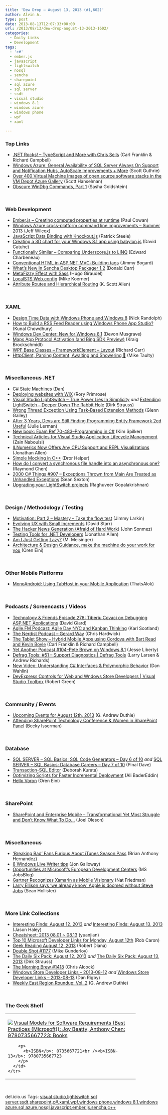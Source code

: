 ```yaml
---
title: 'Dew Drop – August 13, 2013 (#1,602)'
author: Alvin A.
type: post
date: 2013-08-13T12:07:33+00:00
url: /2013/08/13/dew-drop-august-13-2013-1602/
categories:
  - Daily Links
  - Development
tags:
  - 'c#'
  - ember.js
  - javascript
  - lightswitch
  - nosql
  - sencha
  - sharepoint
  - sql azure
  - sql server
  - ssdt
  - visual studio
  - windows 8.1
  - windows azure
  - windows phone
  - wpf
  - xaml

---
```

### <a name="top"></a>Top Links

  * <a href="http://www.dotnetrocks.com/default.aspx?ShowNum=897" target="_blank">.NET Rocks! &#8211; TypeScript and More with Chris Sells</a> (Carl Franklin & Richard Campbell)
  * <a href="http://weblogs.asp.net/scottgu/archive/2013/08/12/windows-azure-general-availability-of-sql-server-always-on-support-and-notification-hubs-autoscale-improvements-more.aspx" target="_blank">Windows Azure: General Availability of SQL Server Always On Support and Notification Hubs, AutoScale Improvements + More</a> (Scott Guthrie)
  * <a href="http://174.129.147.224/~/44888091/0/scotthanselman~Over-Virtual-Machine-Images-of-open-source-software-stacks-in-the-VM-Depot-Azure-Gallery.aspx" target="_blank">Over 400 Virtual Machine Images of open source software stacks in the VM Depot Azure Gallery</a> (Scott Hanselman)
  * <a href="http://feedproxy.google.com/~r/sashag/~3/Sh3T7CMdiqU/obscure-windbg-commands-part-1.aspx" target="_blank">Obscure WinDbg Commands, Part 1</a> (Sasha Goldshtein)

&#160;

### <a name="web"></a>Web Development

  * <a href="http://thesoftwaresimpleton.com//blog/2013/08/11/dyanamic-cp/" target="_blank">Ember.js &#8211; Creating computed properties at runtime</a> (Paul Cowan)
  * <a href="http://www.jeff.wilcox.name/2013/08/command-line-improvements/" target="_blank">Windows Azure cross-platform command line improvements &#8211; Summer 2013</a> (Jeff Wilcox)
  * <a href="http://visualstudiomagazine.com/articles/2013/08/12/javascript-data-binding-with-knockout.aspx" target="_blank">JavaScript Data Binding with Knockout.js</a> (Patrick Steele)
  * <a href="http://blogs.msdn.com/b/eternalcoding/archive/2013/08/12/creating-a-3d-chart-for-your-windows-8-1-app-using-babylon-js.aspx" target="_blank">Creating a 3D chart for your Windows 8.1 app using babylon.js</a> (David Catuhe)
  * <a href="https://www.simple-talk.com/dotnet/asp.net/functionally-similar---comparing-underscore.js-to-linq/" target="_blank">Functionally Similar &#8211; Comparing Underscore.js to LINQ</a> (Edward Charbeneau)
  * <a href="http://feedproxy.google.com/~r/LosTechies/~3/e58j4nKy4Vs/" target="_blank">Conventional HTML in ASP.NET MVC: Building tags</a> (Jimmy Bogard)
  * <a href="http://feedproxy.google.com/~r/extblog/~3/m5s8AgnyOic/" target="_blank">What’s New In Sencha Desktop Packager 1.2</a> (Donald Carr)
  * <a href="http://css-tricks.com/metafizzy-effect-with-sass/" target="_blank">MetaFizzy Effect with Sass</a> (Hugo Giraudel)
  * <a href="http://feedproxy.google.com/~r/geekswithblogs/~3/JHTMYXl5xsY/localsts-web.config.aspx" target="_blank">LocalSTS Web.config</a> (Mike Koerner)
  * <a href="http://odetocode.com/blogs/scott/archive/2013/08/12/attribute-routes-and-hierarchical-routing.aspx" target="_blank">Attribute Routes and Hierarchical Routing</a> (K. Scott Allen)

&#160;

### <a name="silverlight"></a>XAML

  * <a href="http://visualstudiomagazine.com/articles/2013/08/01/design-time-data-with-windows-phone-and-windows-8.aspx" target="_blank">Design Time Data with Windows Phone and Windows 8</a> (Nick Randolph)
  * <a href="http://feedproxy.google.com/~r/kunal2383/~3/S949HwRQZZg/how-to-build-rss-feed-reader-using.html" target="_blank">How to Build a RSS Feed Reader using Windows Phone App Studio?</a> (Kunal Chowdhury)
  * <a href="http://blogs.msdn.com/b/microsoft_press/archive/2013/08/12/windows-dev-center-new-for-windows-8-1.aspx" target="_blank">Windows Dev Center: New for Windows 8.1</a> (Devon Musgrave)
  * <a href="http://kraigbrockschmidt.com/blog/?p=1061" target="_blank">Maps App Protocol Activation (and Bing SDK Preview)</a> (Kraig Brockschmidt)
  * <a href="http://feedproxy.google.com/~r/BlackwaspLatestAdditions/~3/HyIQuSu0IQU/RSSLanding.aspx" target="_blank">WPF Base Classes &#8211; FrameworkElement &#8211; Layout</a> (Richard Carr)
  * <a href="http://feedproxy.google.com/~r/mtaulty/~3/S63XVxQXT9A/httpclient-parsing-content-awaiting-and-showering.aspx" target="_blank">HttpClient, Parsing Content, Awaiting and Showering 🙂</a> (Mike Taulty)

&#160;

### <a name="dotnet"></a>Miscellaneous .NET

  * <a href="http://www.productiverage.com/Read/61" target="_blank">C# State Machines</a> (Dan)
  * <a href="http://feedproxy.google.com/~r/RoryPrimrose/~3/dKPGKMocIPg/post.aspx" target="_blank">Deploying websites with WiX</a> (Rory Primrose)
  * <a href="http://feeds.feedblitz.com/~/44850547/0/dirkstrauss~Visual-Studio-LightSwitch-True-Power-Lies-In-Simplicity" target="_blank">Visual Studio LightSwitch – True Power Lies In Simplicity</a> _and_ <a href="http://feeds.feedblitz.com/~/44897693/0/dirkstrauss~Extending-LightSwitch-Deeper-Down-The-Rabbit-Hole" target="_blank">Extending LightSwitch – Deeper Down The Rabbit Hole</a> (Dirk Strauss)
  * <a href="http://blogs.msdn.com/b/writingdata_services/archive/2013/08/12/wrong-thread-exception-using-task-based-extension-methods.aspx" target="_blank">Wrong Thread Exception Using Task-Based Extension Methods</a> (Glenn Gailey)
  * <a href="http://thedatafarm.com/blog/book/after-3-years-devs-are-still-finding-programming-entity-framework-2ed-useful/" target="_blank">After 3 Years, Devs are Still Finding Programming Entity Framework 2ed Useful</a> (Julie Lerman)
  * <a href="http://blogs.msdn.com/b/microsoft_press/archive/2013/08/12/new-book-exam-ref-70-483-programming-in-c.aspx" target="_blank">New book: Exam Ref 70-483–Programming in C#</a> (Kim Spilker)
  * <a href="http://feedproxy.google.com/~r/zainnab/~3/V97iTmkKE3Q/technical-articles-for-visual-studio-application-lifecycle-management.aspx" target="_blank">Technical Articles for Visual Studio Application Lifecycle Management</a> (Zain Naboulsi)
  * <a href="http://www.infoq.com/news/2013/08/ILNumerics" target="_blank">ILNumerics Now Offers Any CPU Support and REPL Visualizations</a> (Jonathan Allen)
  * <a href="http://feedproxy.google.com/~r/HelperCode/~3/Xfx7w5JB0WI/simple-mocking-in-c.html" target="_blank">Simple Mocking in C++</a> (Dror Helper)
  * <a href="http://blogs.msdn.com/b/oldnewthing/archive/2013/08/12/10440955.aspx" target="_blank">How do I convert a synchronous file handle into an asynchronous one?</a> (Raymond Chen)
  * <a href="http://csharp.2000things.com/2013/08/13/907-exceptions-thrown-from-main-are-treated-as-unhandled-exceptions/" target="_blank">2000 C# Things #907 – Exceptions Thrown from Main Are Treated as Unhandled Exceptions</a> (Sean Sexton)
  * <a href="http://blogs.msdn.com/b/lightswitch/archive/2013/08/12/upgrading-your-lightswitch-projects-raghuveer-gopalakrishnan.aspx" target="_blank">Upgrading your LightSwitch projects</a> (Raghuveer Gopalakrishnan)

&#160;

### <a name="design"></a>Design / Methodology / Testing

  * <a href="http://jimmylarkin.net/post/2013/08/12/Motivation-Part-2-Mastery-Take-the-flow-test.aspx" target="_blank">Motivation: Part 2 &#8211; Mastery &#8211; Take the flow test</a> (Jimmy Larkin)
  * <a href="http://feedproxy.google.com/~r/ElegantCode/~3/MwAY4zgkVNM/" target="_blank">Evolving UX with Small Increments</a> (David Starr)
  * <a href="http://simpleprogrammer.com/2013/08/12/hard-work/?utm_source=rss&utm_medium=rss&utm_campaign=hard-work" target="_blank">The Hacker News Generation (Afraid of Hard Work)</a> (John Sonmez)
  * <a href="http://www.infoq.com/research/dotnet-testing-tools" target="_blank">Testing Tools for .NET Developers</a> (Jonathan Allen)
  * <a href="http://meisinger2.wordpress.com/2013/08/12/am-i-just-getting-lazy/" target="_blank">Am I Just Getting Lazy?</a> (M. Meisinger)
  * <a href="http://feedproxy.google.com/~r/AyendeRahien/~3/h0FS_xJCxwY/architecture-design-guidance-make-the-machine-do-your-work-for-you" target="_blank">Architecture & Design Guidance, make the machine do your work for you</a> (Oren Eini)

&#160;

### <a name="mobile"></a>Other Mobile Platforms

  * <a href="http://www.codeproject.com/Articles/636403/MonoAndroid-Using-TabHost-in-your-Mobile-Applicati" target="_blank">MonoAndroid: Using TabHost in your Mobile Application</a> (ThatsAlok)

&#160;

### <a name="podcasts"></a>Podcasts / Screencasts / Videos

  * <a href="http://feedproxy.google.com/~r/TechnologyAndFriends/~3/g9ji3zAlvF8/tf278.aspx" target="_blank">Technology & Friends Episode 278: Tiberiu Covaci on Debugging ASP.NET Applications</a> (David Giard)
  * <a href="http://availagility.co.uk/2013/08/12/agile-fm-podcast-agile-day-nyc-and-kanban-thinking/?utm_source=rss&utm_medium=rss&utm_campaign=agile-fm-podcast-agile-day-nyc-and-kanban-thinking" target="_blank">Agile.FM Podcast: Agile Day NYC and Kanban Thinking</a> (Karl Scotland)
  * <a href="http://nerdist.libsyn.com/gerard-way" target="_blank">The Nerdist Podcast &#8211; Gerard Way</a> (Chris Hardwick)
  * <a href="http://www.thetabletshow.com/default.aspx?ShowNum=97" target="_blank">The Tablet Show &#8211; Hybrid Mobile Apps using Cordova with Bart Read and Kevin Boyle</a> (Carl Franklin & Richard Campbell)
  * <a href="http://feedproxy.google.com/~r/JesseLiberty-SilverlightGeek/~3/FCgFeC9936I/" target="_blank">Yet Another Podcast #104–Pete Brown on Windows 8.1</a> (Jesse Liberty)
  * <a href="http://channel9.msdn.com/Shows/Defrag-Tools/Defrag-Tools-51-Support-Diagnostics" target="_blank">Defrag Tools: #51 &#8211; Support Diagnostics | Defrag Tools</a> (Larry Larsen & Andrew Richards)
  * <a href="http://weblogs.asp.net/dwahlin/archive/2013/08/12/new-video-understanding-c-interfaces-amp-polymorphic-behavior.aspx" target="_blank">New Video: Understanding C# Interfaces & Polymorphic Behavior</a> (Dan Wahlin)
  * <a href="http://channel9.msdn.com/Shows/Visual-Studio-Toolbox/DevExpress-Controls-for-Web-and-Wndows-Store-Developers" target="_blank">DevExpress Controls for Web and Wndows Store Developers | Visual Studio Toolbox</a> (Robert Green)

&#160;

### <a name="events"></a>Community / Events

  * <a href="http://feeds.devhammer.net/~r/devhammer/~3/uCL49X3cd4Y/upcoming-events-for-august-12th-2013" target="_blank">Upcoming Events for August 12th, 2013</a> (G. Andrew Duthie)
  * <a href="http://feedproxy.google.com/~r/geekswithblogs/~3/H1AVnaajal8/attending-sharepoint-technology-conference--women-in-sharepoint-panel.aspx" target="_blank">Attending SharePoint Technology Conference & Women in SharePoint Panel</a> (Becky Isserman)

&#160;

### <a name="sql"></a>Database

  * <a href="http://blog.sqlauthority.com/2013/08/12/sql-server-sql-basics-sql-code-generators-day-6-of-10/" target="_blank">SQL SERVER – SQL Basics: SQL Code Generators – Day 6 of 10</a> _and_ <a href="http://blog.sqlauthority.com/2013/08/13/sql-server-sql-basics-database-careers-day-7-of-10/" target="_blank">SQL SERVER – SQL Basics: Database Careers – Day 7 of 10</a> (Pinal Dave)
  * <a href="http://msmvps.com/blogs/deborahk/archive/2013/08/12/transaction-sql-editor.aspx" target="_blank">Transaction-SQL Editor</a> (Deborah Kurata)
  * <a href="http://feedproxy.google.com/~r/ssdtblog/~3/60M3MBXiBWk/optimizing-scripts-for-faster-incremental-deployment.aspx" target="_blank">Optimizing Scripts for Faster Incremental Deployment</a> (Ali BaderEddin)
  * <a href="http://feedproxy.google.com/~r/AyendeRahien/~3/GjsowQsCfWk/hello-voron" target="_blank">Hello Voron</a> (Oren Eini)

&#160;

### <a name="sp"></a>SharePoint

  * <a href="http://feedproxy.google.com/~r/JoelsSharepointLand/~3/eWkz6Azn-aY/ViewPost.aspx" target="_blank">SharePoint and Enterprise Mobile – Transformational Yet Most Struggle and Don’t Know What To Do…</a> (Joel Oleson)

&#160;

### <a name="misc"></a>Miscellaneous

  * <a href="http://feeds.mashable.com/~r/Mashable/~3/WgyBpsIOpCQ/" target="_blank">&#8216;Breaking Bad&#8217; Fans Furious About iTunes Season Pass</a> (Brian Anthony Hernandez)
  * <a href="http://feedproxy.google.com/~r/jongalloway/~3/oGm_QSm4A0M/8-windows-live-writer-tips.aspx" target="_blank">8 Windows Live Writer tips</a> (Jon Galloway)
  * <a href="http://feeds.microsoftjobsblog.com/~r/MicrosoftJobsBlog/~3/XE-g5nhlm_A/" target="_blank">Opportunities at Microsoft’s European Development Centers</a> (MS JobsBlog)
  * <a href="http://blog.xamarin.com/gartnermq/" target="_blank">Gartner Recognizes Xamarin as Mobile Visionary</a> (Nat Friedman)
  * <a href="http://www.theverge.com/2013/8/12/4615882/larry-ellison-says-we-already-know-apple-is-doomed-without-steve-jobs" target="_blank">Larry Ellison says &#8216;we already know&#8217; Apple is doomed without Steve Jobs</a> (Sean Hollister)

&#160;

### <a name="links"></a>More Link Collections

  * <a href="http://jasonhaley.com/blog/post/2013/08/12/Interesting-Finds-August-12-2013.aspx" target="_blank">Interesting Finds: August 12, 2013</a> _and_ <a href="http://jasonhaley.com/blog/post/2013/08/13/Interesting-Finds-August-13-2013.aspx" target="_blank">Interesting Finds: August 13, 2013</a> (Jason Haley)
  * <a href="http://weblogs.asp.net/yuanjian/archive/2013/08/13/cheatsheet-2013-08-01-08-13.aspx" target="_blank">Cheatsheet: 2013 08.01 ~ 08.13</a> (yuanjian)
  * <a href="http://blogs.msdn.com/b/robcaron/archive/2013/08/12/top-10-microsoft-developer-links-for-monday-august-12th.aspx" target="_blank">Top 10 Microsoft Developer Links for Monday, August 12th</a> (Rob Caron)
  * <a href="http://feeds.regulargeek.com/~r/RegularGeek/~3/CLHl2XHbUHA/" target="_blank">Geek Reading August 12, 2013</a> (Robert Diana)
  * <a href="http://afreshcup.com/home/2013/8/12/double-shot-1177.html" target="_blank">Double Shot #1177</a> (Mike Gunderloy)
  * <a href="http://feeds.feedblitz.com/~/44849024/0/dirkstrauss~The-Daily-Six-Pack-August" target="_blank">The Daily Six Pack: August 12, 2013</a> _and_ <a href="http://feeds.feedblitz.com/~/44896318/0/dirkstrauss~The-Daily-Six-Pack-August" target="_blank">The Daily Six Pack: August 13, 2013</a> (Dirk Strauss)
  * <a href="http://feedproxy.google.com/~r/ReflectivePerspective/~3/42XIGVJL3pE/" target="_blank">The Morning Brew #1418</a> (Chris Alcock)
  * <a href="http://feedproxy.google.com/~r/DanRigby/~3/hngte1whzI8/" target="_blank">Windows Store Developer Links &#8211; 2013-08-12</a> _and_ <a href="http://feedproxy.google.com/~r/DanRigby/~3/vD-pxxO11xY/" target="_blank">Windows Store Developer Links &#8211; 2013-08-13</a> (Dan Rigby)
  * <a href="http://feeds.devhammer.net/~r/devhammer/~3/XAYuykKeFWA/weekly-east-region-roundup-vol.-2" target="_blank">Weekly East Region Roundup: Vol. 2</a> (G. Andrew Duthie)

&#160;

### <a name="shelf"></a>The Geek Shelf

<div id="scid:7dc1bd33-94bd-46fd-a20b-0131235bcd47:7c4a08ec-9428-4762-b1a1-d824b5ba28d0" class="wlWriterEditableSmartContent" style="float: none; padding-bottom: 0px; padding-top: 0px; padding-left: 0px; margin: 0px; display: inline; padding-right: 0px">
  <table cellspacing="0" cellpadding="2" width="400" border="0" unselectable="on">
    <tr>
      <td valign="top" width="400">
        <p>
          <a title="Visual Models for Software Requirements (Best Practices (Microsoft)): Joy Beatty, Anthony Chen: 9780735667723: Books" href="http://www.amazon.com/exec/obidos/ASIN/0735667721/alvinashcraft-20"><img data-recalc-dims="1" decoding="async" src="https://i0.wp.com/images.amazon.com/images/P/0735667721.01.MZZZZZZZ.jpg?w=660" border="0" align="left" style="float:left" />Visual Models for Software Requirements (Best Practices (Microsoft)): Joy Beatty, Anthony Chen: 9780735667723: Books</a>
        </p>
        
        <p>
          <b>ISBN</b>: 0735667721<br /><b>ISBN-13</b>: 9780735667723
        </p>
      </td>
    </tr>
  </table>
</div>

&#160;

<div id="scid:0767317B-992E-4b12-91E0-4F059A8CECA8:377b933e-f8e1-4520-be1e-2f7de1bd534b" class="wlWriterEditableSmartContent" style="float: none; padding-bottom: 0px; padding-top: 0px; padding-left: 0px; margin: 0px; display: inline; padding-right: 0px">
  del.icio.us Tags: <a href="http://del.icio.us/popular/visual+studio" rel="tag">visual studio</a>,<a href="http://del.icio.us/popular/lightswitch" rel="tag">lightswitch</a>,<a href="http://del.icio.us/popular/sql+server" rel="tag">sql server</a>,<a href="http://del.icio.us/popular/ssdt" rel="tag">ssdt</a>,<a href="http://del.icio.us/popular/sharepoint" rel="tag">sharepoint</a>,<a href="http://del.icio.us/popular/c%23" rel="tag">c#</a>,<a href="http://del.icio.us/popular/xaml" rel="tag">xaml</a>,<a href="http://del.icio.us/popular/wpf" rel="tag">wpf</a>,<a href="http://del.icio.us/popular/windows+phone" rel="tag">windows phone</a>,<a href="http://del.icio.us/popular/windows+8.1" rel="tag">windows 8.1</a>,<a href="http://del.icio.us/popular/windows+azure" rel="tag">windows azure</a>,<a href="http://del.icio.us/popular/sql+azure" rel="tag">sql azure</a>,<a href="http://del.icio.us/popular/nosql" rel="tag">nosql</a>,<a href="http://del.icio.us/popular/javascript" rel="tag">javascript</a>,<a href="http://del.icio.us/popular/ember.js" rel="tag">ember.js</a>,<a href="http://del.icio.us/popular/sencha" rel="tag">sencha</a>,<a href="http://del.icio.us/popular/c%2b%2b" rel="tag">c++</a>
</div>